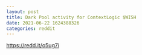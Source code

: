 ```yaml
--- 
layout: post 
title: Dark Pool activity for ContextLogic $WISH 
date: 2021-06-22 1624388326 
categories: reddit 
--- 
```

https://redd.it/o5ug7i